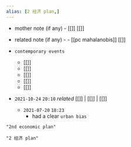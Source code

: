 ```yaml
---
alias: [2 经济 plan,]
---
```

- mother note (if any)
		- [[]] [[]]
- related note (if any) -
		- [[pc mahalanobis]] [[]]
- `contemporary events`
	- [[]]
	- [[]]
	- [[]]
	- [[]]
	- [[]]

- `2021-10-24`  `20:10` _related_ [[]] | [[]] | [[]]
	- `2021-07-20`  `18:23`
		- had a clear `urban bias`

```query 2021-10-24 20:11
"2nd economic plan"
```

```query 2021-10-24 20:10
"2 经济 plan"
```